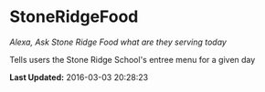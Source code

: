 # StoneRidgeFood
*Alexa, Ask Stone Ridge Food what are they serving today*

Tells users the Stone Ridge School's entree menu for a given day

**Last Updated:** 2016-03-03 20:28:23